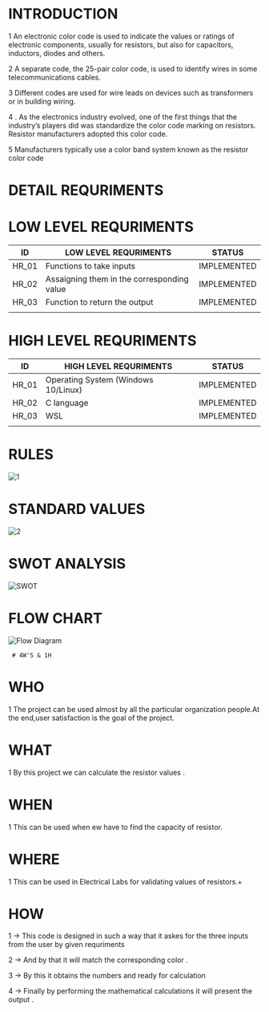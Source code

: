 # INTRODUCTION
1 An electronic color code is used to indicate the values or ratings of electronic components, usually for resistors, but also for capacitors, inductors, diodes and others.

2 A separate code, the 25-pair color code, is used to identify wires in some telecommunications cables.

3 Different codes are used for wire leads on devices such as transformers or in building wiring.

4 . As the electronics industry evolved, one of the first things that the industry’s players did was standardize the color code marking on resistors. Resistor manufacturers adopted this color code.

5 Manufacturers typically use a color band system known as the resistor color code


 # DETAIL REQURIMENTS 
 
  
 # LOW LEVEL REQURIMENTS 
   
  |   ID   | LOW LEVEL REQURIMENTS  |                           STATUS     |
  |-------|------------------------|----------------------------------------|
  |  HR_01      |Functions to take inputs|                      IMPLEMENTED |                      
  |  HR_02    | Assaigning them in the corresponding value  |   IMPLEMENTED |                    
  |  HR_03    |   Function to return the output            |    IMPLEMENTED |         
  |      ||    
  
  
  
  # HIGH LEVEL REQURIMENTS 
  
  |   ID   | HIGH LEVEL REQURIMENTS  |                           STATUS     |
  |-------|------------------------|----------------------------------------|
  |  HR_01      |Operating System (Windows 10/Linux)|                      IMPLEMENTED |                      
  |  HR_02    |  C language |   IMPLEMENTED |                    
  |  HR_03    |   WSL          |    IMPLEMENTED |         
  |      ||            
  
  
   
   # RULES
   
   ![1](https://user-images.githubusercontent.com/98825305/153272934-e1817f03-840e-4bb5-89be-696d9685ce6b.jpg)
   
   # STANDARD VALUES 
   ![2](https://user-images.githubusercontent.com/98825305/153273503-bd37c599-ad62-4b89-a9fa-00a779f5c771.png)
   
   # SWOT ANALYSIS
   ![SWOT ](https://user-images.githubusercontent.com/98825305/153276766-15b2d773-c666-4eff-ad48-c455d0638f24.jpg)
   # FLOW CHART 
   
   ![Flow Diagram](https://user-images.githubusercontent.com/98825305/153285366-099c095a-1c9a-47de-b714-d615623e355b.jpg)
   
     # 4W'S & 1H 
   
  # WHO
     
   1 The project can be used almost by all the particular organization people.At the end,user satisfaction is the goal of the project.
     
   # WHAT
   
   1 By this project we can calculate the resistor values .
      
   # WHEN
   
   1 This can be used when ew have to find the capacity of resistor.
      
   # WHERE
   
   1  This can be used in Electrical Labs for validating values of resistors.+
      
   # HOW
   
   1 -> This code is designed in such a way that it askes for the three inputs from the user by given requriments 
   
   2 -> And by that it will match the corresponding color .
   
   3 -> By this it obtains the numbers and ready for calculation
   
   4 -> Finally by performing the mathematical calculations it will present the output .
             
                         

  
